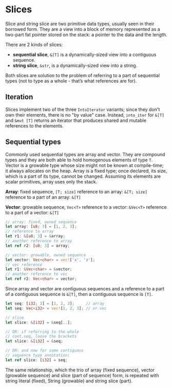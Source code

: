 # Slices

Slice and string slice are two primitive data types, usually seen in their borrowed form. They are a view into a block of memory represented as a two-part fat pointer stored on the stack: a pointer to the data and the length. 

There are 2 kinds of slices:
- **sequential slice**, `&[T]` is a dynamically-sized view into a contiguous sequence. 
- **string slice**, `&str`, is a dynamically-sized view into a string.

Both slices are solution to the problem of referring to a part of sequential types (not to type as a whole - that’s what references are for).


## Iteration

Slices implement two of the three `IntoIterator` variants; since they don't own their elements, there is no "by value" case. Instead, `into_iter` for `&[T]` and `&mut [T]` returns an iterator that produces shared and mutable references to the elements.



## Sequential types

Commonly used sequential types are array and vector. They are compound types and they are both able to hold homogenous elements of type `T`. Vector is a growable type whose size might not be known at compile-time; it always allocates on the heap. Array is a fixed type; once declared, its size,  which is a part of its type, cannot be changed. Assuming its elements are scalar primitives, array uses only the stack.

**Array**: fixed sequence, `[T; size]`
reference to an array: `&[T; size]`
reference to a part of an array: `&[T]`

**Vector**: growable sequence, `Vec<T>`
reference to a vector: `&Vec<T>`
reference to a part of a vector: `&[T]`

```rust
// array: fixed, owned sequence
let array: [u8; 3] = [1, 2, 3];
// reference to array
let r1: &[u8; 3] = &array;
// another reference to array
let ref r2: [u8; 3] = array;

// vector: growable, owned sequence
let vector: Vec<char> = vec!['x', 'z'];
// vec reference
let r1: &Vec<char> = &vector;
// another reference to vec
let ref r2: Vec<char> = vector;
```

Since array and vector are contiguous sequences and a reference to a part of a contiguous sequence is `&[T]`, then a contiguous sequence is `[T]`. 

```rust
let seq: [i32; 3] = [1, 2, 3];     // array
let seq: Vec<i32> = vec![1, 2, 3]; // or vec

// slice
let slice: &[i32] = &seq[..];

// OR: if referring to the whole 
// cont.seq, loose the brackets
let slice: &[i32] = &seq;

// OR: and now for some contiguous
// sequence type annotation:
let ref slice: [i32] = seq;
```

The same relationship, which the trio of array (fixed sequence), vector (growable sequence) and slice (part of sequence) form, is repeated with string literal (fixed), String (growable) and string slice (part). 
